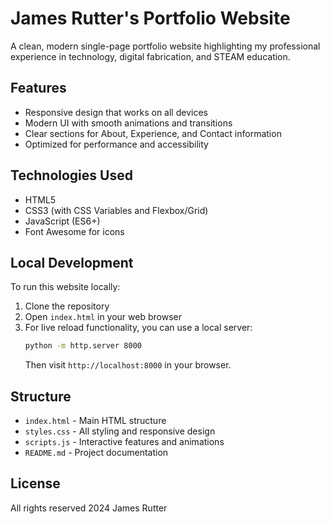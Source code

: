 # James Rutter's Portfolio Website

A clean, modern single-page portfolio website highlighting my professional experience in technology, digital fabrication, and STEAM education.

## Features

- Responsive design that works on all devices
- Modern UI with smooth animations and transitions
- Clear sections for About, Experience, and Contact information
- Optimized for performance and accessibility

## Technologies Used

- HTML5
- CSS3 (with CSS Variables and Flexbox/Grid)
- JavaScript (ES6+)
- Font Awesome for icons

## Local Development

To run this website locally:

1. Clone the repository
2. Open `index.html` in your web browser
3. For live reload functionality, you can use a local server:
   ```bash
   python -m http.server 8000
   ```
   Then visit `http://localhost:8000` in your browser.

## Structure

- `index.html` - Main HTML structure
- `styles.css` - All styling and responsive design
- `scripts.js` - Interactive features and animations
- `README.md` - Project documentation

## License

All rights reserved 2024 James Rutter
